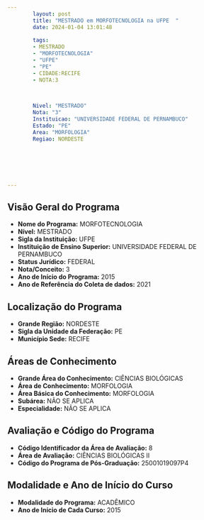 ```yaml
---
        layout: post
        title: "MESTRADO em MORFOTECNOLOGIA na UFPE  "
        date: 2024-01-04 13:01:48
     
        tags:
        - MESTRADO
        - "MORFOTECNOLOGIA"
        - "UFPE"
        - "PE"
        - CIDADE:RECIFE
        - NOTA:3
        
       

        Nivel: "MESTRADO"
        Nota: "3"
        Instituicao: "UNIVERSIDADE FEDERAL DE PERNAMBUCO"
        Estado: "PE"
        Area: "MORFOLOGIA"
        Regiao: NORDESTE
        
        
        
        
        
        
---
```

## Visão Geral do Programa
- **Nome do Programa:** MORFOTECNOLOGIA
- **Nível:** MESTRADO
- **Sigla da Instituição:** UFPE
- **Instituição de Ensino Superior:** UNIVERSIDADE FEDERAL DE PERNAMBUCO
- **Status Jurídico:** FEDERAL
- **Nota/Conceito:** 3
- **Ano de Início do Programa:** 2015
- **Ano de Referência do Coleta de dados:** 2021

## Localização do Programa
- **Grande Região:** NORDESTE
- **Sigla da Unidade da Federação:** PE
- **Município Sede:** RECIFE

## Áreas de Conhecimento
- **Grande Área do Conhecimento:** CIÊNCIAS BIOLÓGICAS
- **Área de Conhecimento:** MORFOLOGIA
- **Área Básica do Conhecimento:** MORFOLOGIA
- **Subárea:** NÃO SE APLICA
- **Especialidade:** NÃO SE APLICA

## Avaliação e Código do Programa
- **Código Identificador da Área de Avaliação:** 8
- **Área de Avaliação:** CIÊNCIAS BIOLÓGICAS II
- **Código do Programa de Pós-Graduação:** 25001019097P4


## Modalidade e Ano de Início do Curso
- **Modalidade do Programa:** ACADÊMICO
- **Ano de Início de Cada Curso:** 2015
